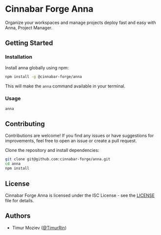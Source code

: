 # Cinnabar Forge Anna

Organize your workspaces and manage projects deploy fast and easy with Anna, Project Manager.

## Getting Started

### Installation

Install anna globally using npm:

```bash
npm install -g @cinnabar-forge/anna
```

This will make the `anna` command available in your terminal.

### Usage

```bash
anna
```

## Contributing

Contributions are welcome! If you find any issues or have suggestions for improvements, feel free to open an issue or create a pull request.

Clone the repository and install dependencies:

```bash
git clone git@github.com:cinnabar-forge/anna.git
cd anna
npm install
```

## License

Cinnabar Forge Anna is licensed under the ISC License - see the [LICENSE](LICENSE) file for details.

## Authors

- Timur Moziev ([@TimurRin](https://github.com/TimurRin))
